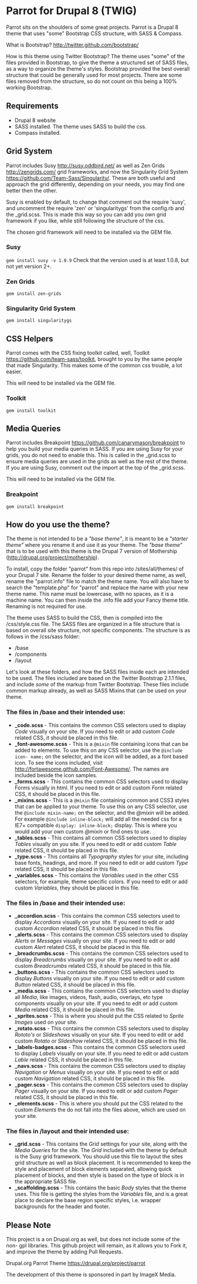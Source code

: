 Parrot for Drupal 8 (TWIG)
==========

Parrot sits on the shoulders of some great projects. Parrot is a Drupal 8 theme
that uses "some" Bootstrap CSS structure, with SASS & Compass.

What is Bootstrap? http://twitter.github.com/bootstrap/

How is this theme using Twitter Bootstrap? The theme uses "some" of the files
provided in Bootstrap, to give the theme a structured set of SASS files, as a
way to organize the theme's styles. Bootstrap provided the best overall
structure that could be generally used for most projects. There are some files
removed from the structure, so do not count on this being a 100% working
Bootstrap.

## Requirements

* Drupal 8 website
* SASS installed. The theme uses SASS to build the css.
* Compass installed.

## Grid System

Parrot includes Susy http://susy.oddbird.net/ as well as Zen Grids
http://zengrids.com/ grid frameworks, and now the Singularity Grid System
https://github.com/Team-Sass/Singularity/. These are both useful and approach
the grid differently, depending on your needs, you may find one better then the
other.

Susy is enabled by default, to change that comment out the require 'susy', and
uncomment the require 'zen' or 'singularitygs' from the config.rb and the
_grid.scss. This is made this way so you can add you own grid framework if you
like, while still following the structure of the css.

The chosen grid framework will need to be installed via the GEM file.

### Susy
`gem install susy -v 1.0.9` Check that the version used is at least 1.0.8, but
not yet version 2+.

### Zen Grids
`gem install zen-grids`

### Singularity Grid System
`gem install singularitygs`


## CSS Helpers

Parrot comes with the CSS fixing toolkit called, well, Toolkit
https://github.com/team-sass/toolkit, brought to you by the same people that
made Singularity. This makes some of the common css trouble, a lot easier.

This will need to be installed via the GEM file.

### Toolkit
`gem install toolkit`


## Media Queries

Parrot includes Breakpoint https://github.com/canarymason/breakpoint to help you
build your media queries in SASS. If you are using Susy for your grids, you do
not need to enable this. This is called in the _grid.scss to ensure media
queries are used in the grids as well as the rest of the theme. If you are using
Susy, comment out the import at the top of the _grid.scss.

This will need to be installed via the GEM file.

### Breakpoint
`gem install breakpoint`


## How do you use the theme?

The theme is not intended to be a *"base theme"*, it is meant to be a *"starter
theme"* where you rename it and use it as your theme. The *"base theme"* that is
to be used with this theme is the Drupal 7 version of Mothership
(http://drupal.org/project/mothership).

To install, copy the folder "parrot" from this repo into /sites/all/themes/ of
your Drupal 7 site. Rename the folder to your desired theme name, as well,
rename the "parrot.info" file to match the theme name. You will also have to
search the "template.php" for "parrot" and replace the name with your new theme
name. This name must be lowercase, with no spaces, as it is a machine name. You
can then inside the .info file add your Fancy theme title. Renaming is not
required for use.

The theme uses SASS to build the CSS, then is compiled into the /css/style.css
file. The SASS files are organized in a file structure that is based on overall
site structure, not specific components. The structure is as follows in the
/css/sass folder:

* /base
* /components
* /layout

Let's look at these folders, and how the SASS files inside each are intended to
be used. The files included are based on the Twitter Bootstrap 2.1.1 files, and
include *some* of the markup from Twitter Bootstrap. These files include common
markup already, as well as SASS Mixins that can be used on your theme.


### The files in /base and their intended use:

* **_code.scss** - This contains the common CSS selectors used to display *Code*
  visually on your site. If you need to edit or add custom *Code* related CSS,
  it should be placed in this file.
* **_font-awesome.scss** - This is a `@mixin` file containing icons that can be
  added to elements. To use this on any CSS selector, use the `@include icon-
  name;` on the selector, and the icon will be added, as a font based icon. To
  see the icons included, visit http://fortawesome.github.com/Font-Awesome/. The
  names are included beside the icon samples.
* **_forms.scss** - This contains the common CSS selectors used to display Forms
  visually in html. If you need to edit or add custom *Form* related CSS, it
  should be placed in this file.
* **_mixins.scss** - This is a `@mixin` file containing common and CSS3 styles
  that can be applied to your theme. To use this on any CSS selector, use the
  `@include mixin-name;` on the selector, and the *@mixin* will be added. For
  example `@include inline-block;` will add all the needed css for a IE7+
  compatible `display: inline-block;` display. This is where you would add your
  own custom *@mixin* or find ones to use.
* **_tables.scss** - This contains all common CSS selectors used to display
  *Tables* visually on you site. If you need to edit or add custom *Table*
  related CSS, it should be placed in this file.
* **_type.scss** - This contains all *Typography* styles for your site,
  including base fonts, headings, and more. If you need to edit or add custom
  *Type* related CSS, it should be placed in this file.
* **_variables.scss** - This contains the *Variables* used in the other CSS
  selectors, for example, theme specific colors. If you need to edit or add
  custom *Variables*, they should be placed in this file.


### The files in /base and their intended use:

* **_accordion.scss** - This contains the common CSS selectors used to display
  *Accordions* visually on your site. If you need to edit or add custom
  *Accordion* related CSS, it should be placed in this file.
* **_alerts.scss** - This contains the common CSS selectors used to display
  *Alerts* or *Messages* visually on your site. If you need to edit or add
  custom *Alert* related CSS, it should be placed in this file.
* **_breadcrumbs.scss** - This contains the common CSS selectors used to display
  *Breadcrumbs* visually on your site. If you need to edit or add custom
  *Breadcrumbs* related CSS, it should be placed in this file.
* **_buttons.scss** - This contains the common CSS selectors used to display
  *Buttons* visually on your site. If you need to edit or add custom *Button*
  related CSS, it should be placed in this file.
* **_media.scss** - This contains the common CSS selectors used to display all
  *Media*, like images, videos, flash, audio, overlays, etc type components
  visually on your site. If you need to edit or add custom *Media* related CSS,
  it should be placed in this file.
* **_sprites.scss** - This is where you should put the CSS related to *Sprite
  Images* used on your site.
* **_rotato.scss** - This contains the common CSS selectors used to display
  *Rototo's* or *Slideshows* visually on your site. If you need to edit or add
  custom *Rotato* or *Slideshow* related CSS, it should be placed in this file.
* **_labels-badges.scss** - This contains the common CSS selectors used to
  display *Labels* visually on your site. If you need to edit or add custom
  *Lable* related CSS, it should be placed in this file.
* **_navs.scss** - This contains the common CSS selectors used to display
  *Navigation* or *Menus* visually on your site. If you need to edit or add
  custom *Navigation* related CSS, it should be placed in this file.
* **_pager.scss** - This contains the common CSS selectors used to display
  *Pager* visually on your site. If you need to edit or add custom *Pager*
  related CSS, it should be placed in this file.
* **_elements.scss** - This is where you should put the CSS related to the
  custom *Elements* the do not fall into the files above, which are used on your
  site.


### The files in /layout and their intended use:

* **_grid.scss** - This contains the *Grid* settings for your site, along with
  the *Media Queries* for the site. The *Grid* included with the theme by
  default is the Susy grid framework. You should use this file to layout the
  sites grid structure as well as block placement. It is recommended to keep the
  style and placement of block elements separated, allowing quick placement of
  blocks, and then style is based on the type of block is in the appropriate
  SASS file.
* **_scaffolding.scss** - This contains the basic *Body* styles that the theme
  uses. This file is getting the styles from the *Variables* file, and is a
  great place to declare the base region specific styles, i.e. wrapper
  backgrounds for the header and footer.

## Please Note

This project is a on Drupal.org as well, but does not include some of the non-
gpl libraries. This github project will remain, as it allows you to Fork it, and
improve the theme by adding Pull Requests.

Drupal.org Parrot Theme https://drupal.org/project/parrot

The development of this theme is sponsored in part by ImageX Media.
